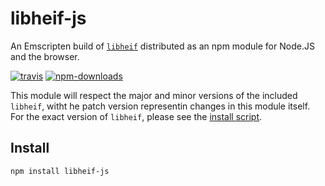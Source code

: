 # libheif-js

An Emscripten build of [`libheif`](https://github.com/strukturag/libheif) distributed as an npm module for Node.JS and the browser.

[![travis][travis.svg]][travis.link]
[![npm-downloads][npm-downloads.svg]][npm.link]

[travis.svg]: https://travis-ci.com/catdad-experiments/libheif-js.svg?branch=master
[travis.link]: https://travis-ci.com/catdad-experiments/libheif-js
[npm-downloads.svg]: https://img.shields.io/npm/dm/libheif-js.svg
[npm.link]: https://www.npmjs.com/package/libheif-js

This module will respect the major and minor versions of the included `libheif`, witht he patch version representin changes in this module itself. For the exact version of `libheif`, please see the [install script](scripts/install.js).

## Install

```bash
npm install libheif-js
```
